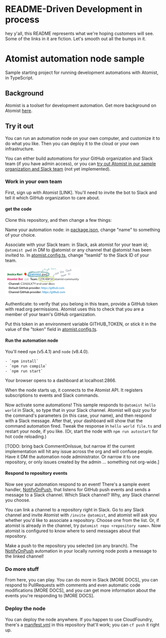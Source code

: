 # README-Driven Development in process

hey y'all, this README represents what we're hoping customers will see. Some of the links in it are fiction. Let's smooth out all the bumps in it.

# Atomist automation node sample

Sample starting project for running development automations with Atomist, in TypeScript.

## Background

Atomist is a toolset for development automation. Get more background on Atomist [here](docs/atomist.md).

## Try it out

You can run an automation node on your own computer, and customize it to do what you like. 
Then you can deploy it to the cloud or your own infrastructure.

You can either build automations for your GitHub organization and Slack team (if you have admin access), 
or you can [try out Atomist in our sample organization and Slack team](docs/our-team.md) (not yet implemented).

### Work in your own team

First, sign up with Atomist [LINK]. You'll need to invite the bot to Slack and tell it which GitHub organization to care about.

#### get the code

Clone this repository, and then change a few things:

Name your automation node: in [package.json](package.json), change "name" to something of your choice.

Associate with your Slack team: in Slack, ask atomist for your team id; `@atomist pwd` in DM to @atomist or any channel that @atomist has been invited to.
In [atomist.config.ts](src/atomist.config.ts#L12), change "teamId" to the Slack ID of your team.

<img src="docs/images/find-team-id.png" width=243/>

Authenticate: to verify that you belong in this team, provide a GitHub token with read:org permissions. Atomist uses this to check that you are a member of your team's GitHub organization.

Put this token in an environment variable GITHUB_TOKEN, or stick it in the value of the "token" field in [atomist.config.ts](src/atomist.config.ts#L20).

#### Run the automation node

You'll need `npm` (v5.4.1) and `node` (v8.4.0).

    - `npm install`
    - `npm run compile`
    - `npm run start`

Your browser opens to a dashboard at localhost:2866.

When the node starts up, it connects to the Atomist API. It registers subscriptions to events and Slack commands.

Now activate some automations! This sample responds to `@atomist hello world` in Slack, so type that 
in your Slack channel. Atomist will quiz you for the command's parameters (in this case, your name), and then respond with a Slack message. After that, your dashboard will show that the command automation fired. Tweak the response in 
`hello world file.ts` and restart your node, if you like. (Or, start the node with `npm run autostart` for hot code reloading.)

[TODO: bring back CommentOnIssue, but narrow it! the current implementation will hit any issue across the org and will confuse people. Have it DM the automation node administrator. Or narrow it to one repository, or only issues created by the admin ... something not org-wide.]

#### Respond to repository events

Now see your automation respond to an event! There's a sample event handler, [NotifyOnPush](src/events/NotifyOnPush.ts), that listens for GitHub push events and sends a message to a Slack channel. Which Slack channel? Why, any Slack channel you choose. 

You can link a channel to a repository right in Slack. Go to any Slack channel and invite Atomist with `/invite @atomist`, and atomist will ask you whether you'd like to associate a repository. Choose one from the list. Or, if atomist is already in the channel, try `@atomist repo <repository name>`. Now atomist is configured to know where to send messages about that repository.

Make a push to the repository you selected (on any branch). The [NotifyOnPush](src/events/NotifyOnPush.ts) automation in your locally running node posts a message to the linked channel!

### Do more stuff

From here, you can play. You can do more in Slack [MORE DOCS], 
you can respond to PullRequests with comments and even automatic code modifications [MORE DOCS], and you can get more information about the events you're 
responding to [MORE DOCS].

### Deploy the node 

You can deploy the node anywhere. If you happen to use CloudFoundry, there's a [manifest.yml](manifest.yml) in this repository that'll work; you can `cf push` it right up.


